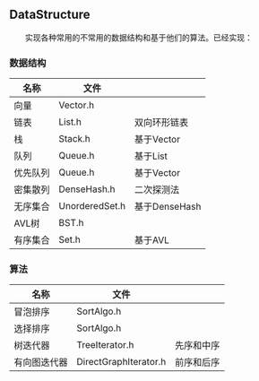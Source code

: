 ## DataStructure
&emsp;&emsp;实现各种常用的不常用的数据结构和基于他们的算法。已经实现：  
### 数据结构
|名称|文件||
|-|-|-|
|向量|Vector.h||
|链表|List.h|双向环形链表|
|栈|Stack.h|基于Vector|
|队列|Queue.h|基于List|
|优先队列|Queue.h|基于Vector|
|密集散列|DenseHash.h|二次探测法|
|无序集合|UnorderedSet.h|基于DenseHash|
|AVL树|BST.h||
|有序集合|Set.h|基于AVL|
### 算法
|名称|文件||
|-|-|-|
|冒泡排序|SortAlgo.h||
|选择排序|SortAlgo.h||
|树迭代器|TreeIterator.h|先序和中序|
|有向图迭代器|DirectGraphIterator.h|前序和后序|